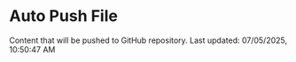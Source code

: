 # Auto Push File

Content that will be pushed to GitHub repository.
Last updated: 07/05/2025, 10:50:47 AM